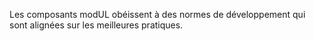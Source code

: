 Les composants modUL obéissent à des normes de développement qui sont alignées sur les meilleures pratiques.